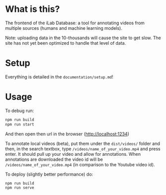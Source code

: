 # What is this?

The frontend of the iLab Database: a tool for annotating videos from multiple sources (humans and machine learning models).

Note: uploading data in the 10-thousands will cause the site to get slow. The site has not yet been optimized to handle that level of data.

# Setup

Everything is detailed in the `documentation/setup.md`!

# Usage

To debug run:

```sh
npm run build
npm run start
```

And then open then url in the browser ([http://localhost:1234](http://localhost:1234))

To annotate local videos (beta), put them under the `dist/videos/` folder and then, in the search textbox, type `/videos/name_of_your_video.mp4` and press enter. It should pull up your video and allow for annotations. When annotations are downloaded the video id will be `/videos/name_of_your_video.mp4` (in comparison to the Youtube video id).

To deploy (slightly better performance) do:

```sh
npm run build
npm run serve
```